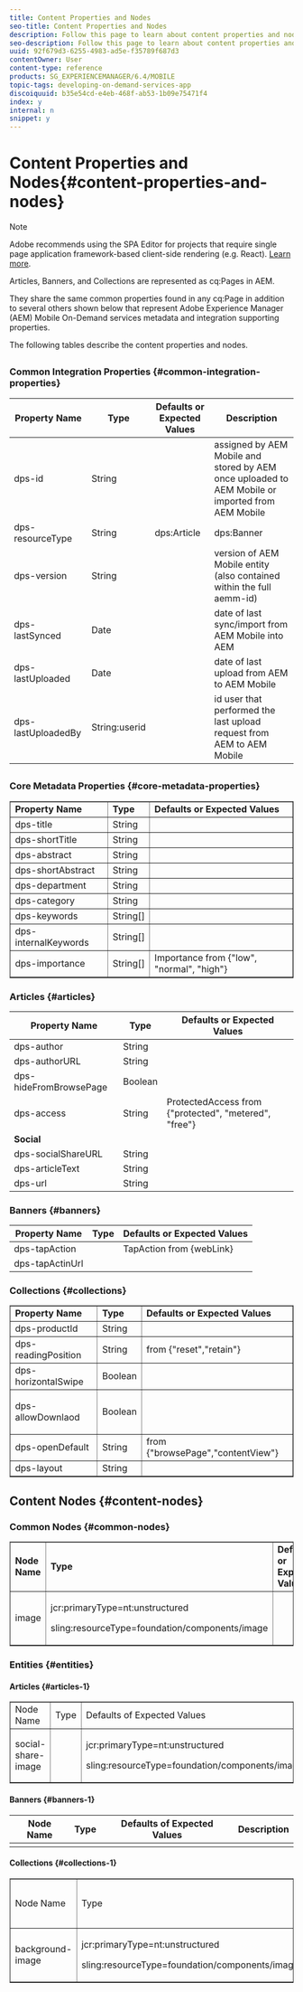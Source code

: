 ```yaml
---
title: Content Properties and Nodes
seo-title: Content Properties and Nodes
description: Follow this page to learn about content properties and nodes.  
seo-description: Follow this page to learn about content properties and nodes.  
uuid: 92f679d3-6255-4983-ad5e-f35789f687d3
contentOwner: User
content-type: reference
products: SG_EXPERIENCEMANAGER/6.4/MOBILE
topic-tags: developing-on-demand-services-app
discoiquuid: b35e54cd-e4eb-468f-ab53-1b09e75471f4
index: y
internal: n
snippet: y
---
```


# Content Properties and Nodes{#content-properties-and-nodes}

>[!NOTE]
>
>Adobe recommends using the SPA Editor for projects that require single page application framework-based client-side rendering (e.g. React). [Learn more](../../sites/developing/using/spa-overview.md).

Articles, Banners, and Collections are represented as cq:Pages in AEM.

They share the same common properties found in any cq:Page in addition to several others shown below that represent Adobe Experience Manager (AEM) Mobile On-Demand services metadata and integration supporting properties.

The following tables describe the content properties and nodes.

##

### Common Integration Properties {#common-integration-properties}

| **Property Name** |**Type** |**Defaults or Expected Values** |**Description** |
|---|---|---|---|
| dps-id |String |  |assigned by AEM Mobile and stored by AEM once uploaded to AEM Mobile or imported from AEM Mobile |
| dps-resourceType |String |dps:Article | dps:Banner | dps:Collection |entity type property |
| dps-version |String |  |version of AEM Mobile entity (also contained within the full aemm-id) |
| dps-lastSynced |Date |  |date of last sync/import from AEM Mobile into AEM |
| dps-lastUploaded |Date |  |date of last upload from AEM to AEM Mobile |
| dps-lastUploadedBy |String:userid |  |id user that performed the last upload request from AEM to AEM Mobile |

##

### Core Metadata Properties {#core-metadata-properties}

<table border="1" cellpadding="1" cellspacing="0" width="100%"> 
 <tbody>
  <tr>
   <td><strong>Property Name</strong></td> 
   <td><strong>Type</strong></td> 
   <td><strong>Defaults or Expected Values</strong></td> 
  </tr>
  <tr>
   <td>dps-title<br /> </td> 
   <td>String</td> 
   <td> </td> 
  </tr>
  <tr>
   <td>dps-shortTitle</td> 
   <td>String</td> 
   <td> </td> 
  </tr>
  <tr>
   <td>dps-abstract</td> 
   <td>String</td> 
   <td> </td> 
  </tr>
  <tr>
   <td>dps-shortAbstract</td> 
   <td>String</td> 
   <td> </td> 
  </tr>
  <tr>
   <td>dps-department</td> 
   <td>String</td> 
   <td> </td> 
  </tr>
  <tr>
   <td>dps-category</td> 
   <td>String</td> 
   <td> </td> 
  </tr>
  <tr>
   <td>dps-keywords</td> 
   <td>String[]</td> 
   <td> </td> 
  </tr>
  <tr>
   <td>dps-internalKeywords</td> 
   <td>String[]</td> 
   <td> </td> 
  </tr>
  <tr>
   <td>dps-importance</td> 
   <td>String[]</td> 
   <td>Importance from {"low", "normal", "high"}</td> 
  </tr>
 </tbody>
</table>

### Articles {#articles}

| **Property Name** |**Type** |**Defaults or Expected Values** |
|---|---|---|
| dps-author |String |  |
| dps-authorURL |String |  |
| dps-hideFromBrowsePage |Boolean |  |
| dps-access |String |ProtectedAccess from {"protected", "metered", "free"} |
| **Social** |  |  |
| dps-socialShareURL |String |  |
| dps-articleText |String |  |
| dps-url |String |  |

### Banners {#banners}

| **Property Name** |**Type** |**Defaults or Expected Values** |
|---|---|---|
| dps-tapAction |  |TapAction from {webLink} |
| dps-tapActinUrl |  |  |

### Collections {#collections}

<table border="1" cellpadding="1" cellspacing="0" width="100%"> 
 <tbody>
  <tr>
   <td><strong>Property Name</strong></td> 
   <td><strong>Type</strong></td> 
   <td><strong>Defaults or Expected Values</strong></td> 
  </tr>
  <tr>
   <td>dps-productId</td> 
   <td>String</td> 
   <td> </td> 
  </tr>
  <tr>
   <td>dps-readingPosition</td> 
   <td>String</td> 
   <td>from {"reset","retain"}</td> 
  </tr>
  <tr>
   <td>dps-horizontalSwipe</td> 
   <td>Boolean</td> 
   <td> </td> 
  </tr>
  <tr>
   <td><p>dps-allowDownlaod</p> </td> 
   <td>Boolean</td> 
   <td> </td> 
  </tr>
  <tr>
   <td>dps-openDefault</td> 
   <td>String</td> 
   <td>from {"browsePage","contentView"}</td> 
  </tr>
  <tr>
   <td>dps-layout</td> 
   <td>String</td> 
   <td> </td> 
  </tr>
 </tbody>
</table>

## Content Nodes {#content-nodes}

### Common Nodes {#common-nodes}

<table border="1" cellpadding="1" cellspacing="0" width="100%"> 
 <tbody>
  <tr>
   <td><strong>Node Name</strong></td> 
   <td><strong>Type</strong></td> 
   <td><strong>Defaults or Expected Values</strong></td> 
   <td><strong>Description</strong></td> 
  </tr>
  <tr>
   <td>image</td> 
   <td><p>jcr:primaryType=nt:unstructured</p> <p>sling:resourceType=foundation/components/image</p> </td> 
   <td> </td> 
   <td> </td> 
  </tr>
 </tbody>
</table>

### Entities {#entities}

#### Articles {#articles-1}

<table border="1" cellpadding="1" cellspacing="0" width="100%"> 
 <tbody>
  <tr>
   <td>Node Name</td> 
   <td>Type</td> 
   <td>Defaults of Expected Values</td> 
   <td>Description</td> 
  </tr>
  <tr>
   <td>social-share-image</td> 
   <td> </td> 
   <td><p>jcr:primaryType=nt:unstructured</p> <p>sling:resourceType=foundation/components/image</p> <p> </p> </td> 
   <td> </td> 
  </tr>
 </tbody>
</table>

#### Banners {#banners-1}

| Node Name |Type |Defaults of Expected Values |Description |
|---|---|---|---|
|   |  |  |  |

#### Collections {#collections-1}

<table border="1" cellpadding="1" cellspacing="0" width="100%"> 
 <tbody>
  <tr>
   <td>Node Name</td> 
   <td>Type</td> 
   <td>Defaults of Expected Values</td> 
   <td>Description</td> 
  </tr>
  <tr>
   <td>background-image</td> 
   <td><p>jcr:primaryType=nt:unstructured</p> <p>sling:resourceType=foundation/components/image</p> </td> 
   <td> </td> 
   <td> </td> 
  </tr>
 </tbody>
</table>

